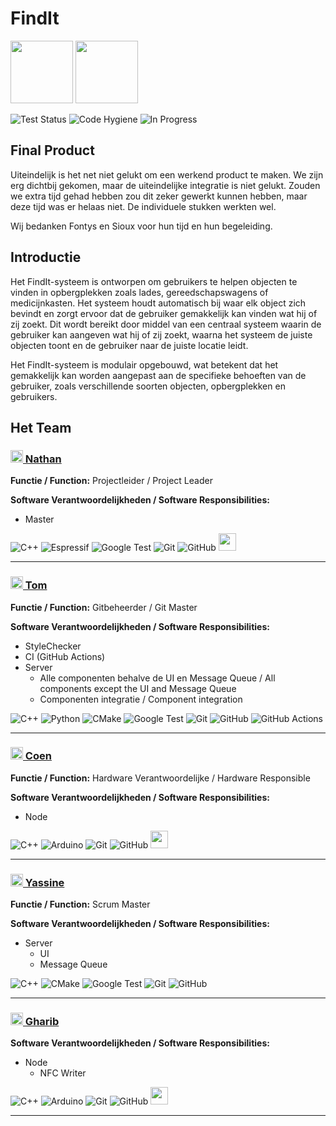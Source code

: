 # FindIt

<p float="left">
  <img src="./img/Logo.svg" height="100vh" />
  <img src="./img/Naam.svg" height="100vh" /> 
</p>

![Test Status](https://img.shields.io/github/actions/workflow/status/T3-FindIt/FindIt/CI.yml?label=Tests&style=flat-square)
![Code Hygiene](https://img.shields.io/github/actions/workflow/status/T3-FindIt/FindIt/hygiene.yml?label=Code%20Hygiene&style=flat-square)
![In Progress](https://img.shields.io/badge/Project%20In%20Progress-No-red?style=flat-square)

## Final Product

Uiteindelijk is het net niet gelukt om een werkend product te maken. We zijn erg dichtbij gekomen, maar de uiteindelijke integratie is niet gelukt. Zouden we extra tijd gehad hebben zou dit zeker gewerkt kunnen hebben, maar deze tijd was er helaas niet. De individuele stukken werkten wel. 

Wij bedanken Fontys en Sioux voor hun tijd en hun begeleiding.

## Introductie

Het FindIt-systeem is ontworpen om gebruikers te helpen objecten te vinden in opbergplekken zoals lades, gereedschapswagens of medicijnkasten. Het systeem houdt automatisch bij waar elk object zich bevindt en zorgt ervoor dat de gebruiker gemakkelijk kan vinden wat hij of zij zoekt. Dit wordt bereikt door middel van een centraal systeem waarin de gebruiker kan aangeven wat hij of zij zoekt, waarna het systeem de juiste objecten toont en de gebruiker naar de juiste locatie leidt.

Het FindIt-systeem is modulair opgebouwd, wat betekent dat het gemakkelijk kan worden aangepast aan de specifieke behoeften van de gebruiker, zoals verschillende soorten objecten, opbergplekken en gebruikers.

## Het Team

### [<img src="https://avatars.githubusercontent.com/u/99728206?v=4" height="20px"/> Nathan](https://github.com/NathanThus)

**Functie / Function:**
Projectleider / Project Leader

**Software Verantwoordelijkheden / Software Responsibilities:**

* Master

![C++](https://img.shields.io/badge/c++-%2300599C.svg?style=for-the-badge&logo=c%2B%2B&logoColor=white)
![Espressif](https://img.shields.io/badge/espressif-E7352C.svg?style=for-the-badge&logo=espressif&logoColor=white)
![Google Test](https://img.shields.io/badge/google%20test-4285F4?style=for-the-badge&logo=google&logoColor=white)
![Git](https://img.shields.io/badge/git-%23F05033.svg?style=for-the-badge&logo=git&logoColor=white)
![GitHub](https://img.shields.io/badge/github-%23121011.svg?style=for-the-badge&logo=github&logoColor=white)
<image src="https://upload.wikimedia.org/wikipedia/commons/thumb/c/cd/PlatformIO_logo.svg/2500px-PlatformIO_logo.svg.png" height="28px">

---

### [<img src="https://avatars.githubusercontent.com/u/66320357?v=4" height="20px"/> Tom](https://github.com/TomVer99)

**Functie / Function:**
Gitbeheerder / Git Master

**Software Verantwoordelijkheden / Software Responsibilities:**

* StyleChecker
* CI (GitHub Actions)
* Server
  * Alle componenten behalve de UI en Message Queue / All components except the UI and Message Queue
  * Componenten integratie / Component integration

![C++](https://img.shields.io/badge/c++-%2300599C.svg?style=for-the-badge&logo=c%2B%2B&logoColor=white)
![Python](https://img.shields.io/badge/python-3670A0?style=for-the-badge&logo=python&logoColor=ffdd54)
![CMake](https://img.shields.io/badge/CMake-%23008FBA.svg?style=for-the-badge&logo=cmake&logoColor=white)
![Google Test](https://img.shields.io/badge/google%20test-4285F4?style=for-the-badge&logo=google&logoColor=white)
![Git](https://img.shields.io/badge/git-%23F05033.svg?style=for-the-badge&logo=git&logoColor=white)
![GitHub](https://img.shields.io/badge/github-%23121011.svg?style=for-the-badge&logo=github&logoColor=white)
![GitHub Actions](https://img.shields.io/badge/github%20actions-%232671E5.svg?style=for-the-badge&logo=githubactions&logoColor=white)

---

### [<img src="https://avatars.githubusercontent.com/u/95349225?v=4" height="20px"/> Coen](https://github.com/coenhezemans)

**Functie / Function:**
Hardware Verantwoordelijke / Hardware Responsible

**Software Verantwoordelijkheden / Software Responsibilities:**

* Node

![C++](https://img.shields.io/badge/c++-%2300599C.svg?style=for-the-badge&logo=c%2B%2B&logoColor=white)
![Arduino](https://img.shields.io/badge/arduino-00979D.svg?style=for-the-badge&logo=arduino&logoColor=white)
![Git](https://img.shields.io/badge/git-%23F05033.svg?style=for-the-badge&logo=git&logoColor=white)
![GitHub](https://img.shields.io/badge/github-%23121011.svg?style=for-the-badge&logo=github&logoColor=white)
<image src="https://upload.wikimedia.org/wikipedia/commons/thumb/c/cd/PlatformIO_logo.svg/2500px-PlatformIO_logo.svg.png" height="28px">

---

### [<img src="https://avatars.githubusercontent.com/u/49792918?v=4" height="20px"/> Yassine](https://github.com/Therealyassinetama)

**Functie / Function:**
Scrum Master

**Software Verantwoordelijkheden / Software Responsibilities:**

* Server
  * UI
  * Message Queue

![C++](https://img.shields.io/badge/c++-%2300599C.svg?style=for-the-badge&logo=c%2B%2B&logoColor=white)
![CMake](https://img.shields.io/badge/CMake-%23008FBA.svg?style=for-the-badge&logo=cmake&logoColor=white)
![Google Test](https://img.shields.io/badge/google%20test-4285F4?style=for-the-badge&logo=google&logoColor=white)
![Git](https://img.shields.io/badge/git-%23F05033.svg?style=for-the-badge&logo=git&logoColor=white)
![GitHub](https://img.shields.io/badge/github-%23121011.svg?style=for-the-badge&logo=github&logoColor=white)

---

### [<img src="https://avatars.githubusercontent.com/u/113686829?v=4" height="20px"/> Gharib](https://github.com/GharibGharib)

**Software Verantwoordelijkheden / Software Responsibilities:**

* Node
  * NFC Writer

![C++](https://img.shields.io/badge/c++-%2300599C.svg?style=for-the-badge&logo=c%2B%2B&logoColor=white)
![Arduino](https://img.shields.io/badge/arduino-00979D.svg?style=for-the-badge&logo=arduino&logoColor=white)
![Git](https://img.shields.io/badge/git-%23F05033.svg?style=for-the-badge&logo=git&logoColor=white)
![GitHub](https://img.shields.io/badge/github-%23121011.svg?style=for-the-badge&logo=github&logoColor=white)
<image src="https://upload.wikimedia.org/wikipedia/commons/thumb/c/cd/PlatformIO_logo.svg/2500px-PlatformIO_logo.svg.png" height="28px">

---
